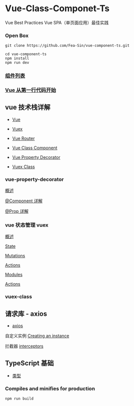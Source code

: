 # Vue-Class-Componet-Ts

Vue Best Practices
Vue SPA（单页面应用）最佳实践

### Open Box

```
git clone https://github.com/Fea-Sin/vue-component-ts.git

cd vue-component-ts
npm install
npm run dev
```

### [组件列表](./docs/component.md)

### [Vue 从第一行代码开始](./docs/vue/start.md)

## vue 技术栈详解

- [Vue](https://cn.vuejs.org/v2/guide/)

- [Vuex](https://vuex.vuejs.org/zh/)

- [Vue Router](https://router.vuejs.org/zh/installation.html)

- [Vue Class Component](https://class-component.vuejs.org/guide/class-component.html#data)

- [Vue Property Decorator](https://github.com/kaorun343/vue-property-decorator)

- [Vuex Class](https://github.com/ktsn/vuex-class)

### vue-property-decorator

[概述](./docs/overview.md)

[@Component 详解](./docs/@Component.md)

[@Prop 详解](./docs/@Prop.md)

### vue 状态管理 vuex

[概述](./docs/vuex/overview.md)

[State](./docs/vuex/state.md)

[Mutations](./docs/vuex/mutations.md)

[Actions](./docs/vuex/actions.md)

[Modules](./docs/vuex/moudles.md)

[Actions](./docs/vuex/actions.md)

### vuex-class

## 请求库 - axios

- [axios](https://github.com/axios/axios)

自定义实例
[Creating an instance](./docs/axios/instance.md)

拦截器
[interceptors](./docs/axios/interceptors.md)

## TypeScript 基础

- [类型](./docs/ts/type.md)

### Compiles and minifies for production

```
npm run build
```

